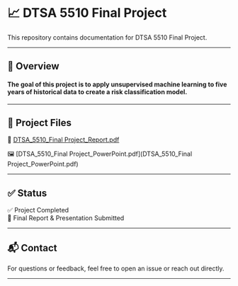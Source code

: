 # 📈 DTSA 5510 Final Project

This repository contains documentation for DTSA 5510 Final Project. 

---

## 📝 Overview

#### The goal of this project is to apply unsupervised machine learning to five years of historical data to create a risk classification model.

---

## 📂 Project Files
📄 [DTSA_5510_Final Project_Report.pdf](https://github.com/peculiardatabits/DTSA-5510-Final-Project/blob/main/DTSA_5510_Final%20Project_Report.pdf)

:framed_picture: [DTSA_5510_Final Project_PowerPoint.pdf](DTSA_5510_Final Project_PowerPoint.pdf)

---

## ✅ Status

✅ Project Completed  
📌 Final Report & Presentation Submitted

---

## 📬 Contact

For questions or feedback, feel free to open an issue or reach out directly.

---

